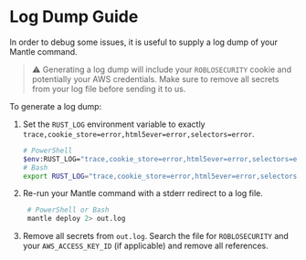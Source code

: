 # Log Dump Guide

In order to debug some issues, it is useful to supply a log dump of your Mantle command.

> ⚠️ Generating a log dump will include your `ROBLOSECURITY` cookie and potentially your AWS credentials. Make
> sure to remove all secrets from your log file before sending it to us.

To generate a log dump:

1. Set the `RUST_LOG` environment variable to exactly `trace,cookie_store=error,html5ever=error,selectors=error`.
   ```sh
   # PowerShell
   $env:RUST_LOG="trace,cookie_store=error,html5ever=error,selectors=error"
   # Bash
   export RUST_LOG="trace,cookie_store=error,html5ever=error,selectors=error"
   ```
2. Re-run your Mantle command with a stderr redirect to a log file.
   ```sh
    # PowerShell or Bash
    mantle deploy 2> out.log
   ```
3. Remove all secrets from `out.log`. Search the file for `ROBLOSECURITY` and your `AWS_ACCESS_KEY_ID` (if
   applicable) and remove all references.
